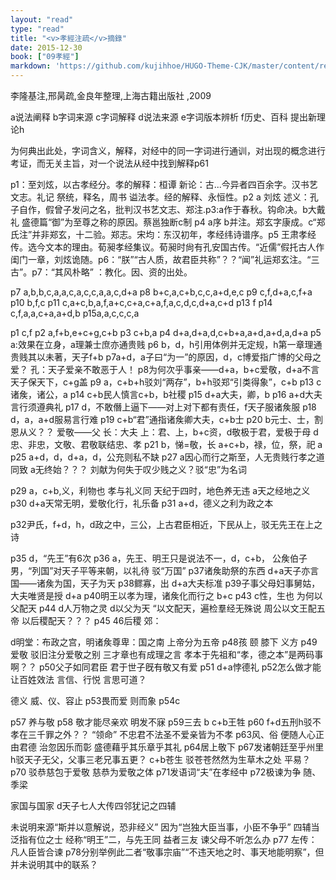 ```yaml
---
layout: "read"
type: "read"
title: "<v>孝經注疏</v>摘錄"
date: 2015-12-30
book: ["09孝經"]
markdown: 'https://github.com/kujihhoe/HUGO-Theme-CJK/master/content/read/09-孝經/001-孝經注疏.md'
---
```


李隆基注,邢昺疏,金良年整理,上海古籍出版社 ,2009

a说法阐释  b字词来源  c字词解释  d说法来源   e字词版本辨析   f历史、百科 提出新理论h

为何典出此处，字词含义，解释，对经中的同一字词进行通训，对出现的概念进行考证，而无关主旨，对一个说法从经中找到解释<n>p61</n>

p1：至刘炫，以古孝经分。孝的解释：桓谭 <v>新论</v>：古...今异者四百余字。<v>汉书艺文志</v>。<v>礼记 祭统</v>，<v>释名</v>，<v>周书 谥法</v>孝。经的解释、永恒性。p2 a 刘炫 <v>述义</v>：孔子自作，假曾子发问之名，批判汉书艺文志、郑注.p3:a作于春秋。<v>钩命决</v>。b<v>大戴礼 盛德篇</v>“御”为至尊之称的原因。蔡邕<v>独断</v>c制   p4 a序 b并注。郑玄字康成。c“郑氏注”并非郑玄，十二验。<v>郑志</v>。宋均：东汉初年，<v>孝经纬</v><v>诗谱序</v>。p5 王肃<v>孝经传</v>。选今文本的理由。荀昶<v>孝经集议</v>。荀昶时尙有孔安国古传。“近儒”假托古人作闺门一章，刘炫诡随。p6：“朕”“古人质，故君臣共称”？？“闻”<v>礼运郑玄注</v>。“三古”。p7：“其风朴略” ：教化。因、资的出处。

p7 a,b,b,c,a,a,c,a,c,c,a,a,c,d+a       p8 b+c,a,c+b,c,c,a+d,e,c    p9 c,f,d+a,c,f+a   p10 b,f,c    p11 c,a+c,b,a,f,a+c,c+a,c+a,f,a,c,d,c,d+a,c+d   p13 f   p14 c,f,a,a,c+a,a+d,b   p15a,a,c,c,c,a

p1 c,f   p2 a,f+b,e+c+g,c+b     p3 c+b,a     p4 d+a,d+a,d,c+b+a,a+d,a+d,a,d+a     p5  a:效果在立身，a理兼士庶亦通贵贱      p6 b，d，h引用体例并无定规，h第一章理通贵贱其以未著，天子f+b       p7a+d，a子曰“为一”的原因，d，c博爱指广博的父母之爱？  孔：天子爱亲不敢恶于人！     p8为何次乎事亲——d+a，b+c爱敬，d+a不言天子保天下，c+g盖     p9 a，c+b+h驳刘“两存”，b+h驳郑“引类得象”，c+b      p13 c诸矦，诸公，a     p14 c+b民人慎言c+b，b社稷     p15 d+a大夫，卿，b     p16 a+d大夫言行须遵典礼      p17 d，不敢僭上逼下——对上对下都有责任，f天子服诸矦服    p18 d，a，a+d服易言行难     p19 c+b“君”通指诸矦卿大夫，c+b士     p20 b元士、士，割恩从义？？     爱敬——父     长：大夫 上：君、上，b+c资，d敬极于君，爱极于母   d忠、非忠，文敬、君敬联结忠、孝      p21 b，悌=敬，长  a+c+b，禄，位，祭，祀  a    p25 a+d，d，d+a，d，公充则私不缺    p27 a因心而行之斯至，人无贵贱行孝之道同致   a无终始？？？ 刘献为何失于叹少贱之义？驳“忠”为名词

p29 a，c+b,义，利物也   孝与礼义同    天纪于四时，地色养无违   a天之经地之义      p30 d+a天常无明，爱敬化行，礼乐备     p31 a+d，德义之利为政之本

p32尹氏，f+d，h，d政之中，三公，上古君臣相近，下民从上，驳无先王在上之诗

p35 d，“先王”有6次     p36 a，先王、明王只是说法不一，d，c+b， 公矦伯子男，“列国”对天子平等来朝，以礼待    驳“万国”       p37诸矦助祭的东西    d+a天子亦言国——诸矦为国，天子为天      p38鳏寡，出      d+a大夫标准      p39子事父母妇事舅姑，大夫唯贤是授     d+a      p40明王以孝为理，诸矦化而行之   b+c        p43 c性，生也     为何以父配天     p44 d人万物之灵   d以父为天  “以文配天，遍检羣经无殊说  周公以文王配五帝 以后稷配天？？？  p45 46后稷   郊：   

d明堂：布政之宫，明诸矦尊卑：国之南    上帝分为五帝    p48孩  颐     膝下  义方     p49爱敬  驳旧注分爱敬之别     三才章也有成理之言   孝本于先祖和“孝，德之本”是两码事啊？？    p50父子如同君臣   君于世子旣有敬又有爱    p51 d+a悖德礼   p52怎么做才能让百姓效法  言信、行悦   言思可道？

德义  威、仪、容止   p53畏而爱  则而象     p54c

p57  养与敬   p58  敬才能尽亲欢   明发不寐    p59三去  b  c+b王牲     p60 f+d五刑h驳不孝在三千罪之外？？   “领命”  不忠君不法圣不爱亲皆为不孝    p63风、俗  便随人心正由君德  治忽因乐而彰    盛德藉乎其乐章乎其礼     p64居上敬下   p67发诸朝廷至乎州里   h驳天子无父，父事三老兄事五更？  c+b苍生   驳苍苍然然为生草木之处   平易？   p70   驳恭慈包于爱敬   慈恭为爱敬之体   p71发语词“夫”在孝经中   p72极谏为争  随、季梁

家国与国家  d天子七人<n>大传四邻犹记之四辅</n>

未说明来源“斯并以意解说，恐非经义”   因为“岂独大臣当事，小臣不争乎”  四辅当泛指有位之士   经称“明王”二，与先王同  益者三友  谏父母不听怎么办    p77   左传：凡人臣皆合谏  p78分别举例此二者“敬事宗庙”“不违天地之时、事天地能明察”，但并未说明其中的联系？
